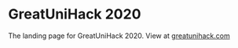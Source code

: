 # GreatUniHack 2020

The landing page for GreatUniHack 2020. View at [greatunihack.com](https://greatunihack.com)
